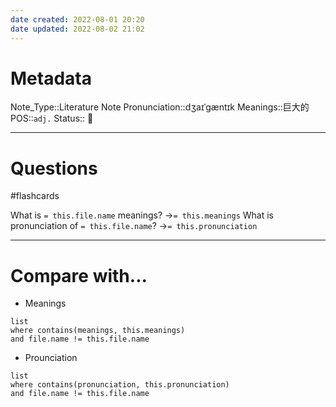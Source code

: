 ```yaml
---
date created: 2022-08-01 20:20
date updated: 2022-08-02 21:02
---
```


# Metadata

Note_Type::Literature Note
Pronunciation::dʒaɪˈɡæntɪk
Meanings::巨大的
POS::`adj.`
Status:: 👶

---

# Questions

#flashcards

What is `= this.file.name` meanings? ->`= this.meanings` <!--SR:!2022-08-26,19,290-->
What is pronunciation of `= this.file.name`? ->`= this.pronunciation` <!--SR:!2022-08-25,18,290-->

---

# Compare with...

- Meanings

```dataview
list
where contains(meanings, this.meanings)
and file.name != this.file.name
```

- Prounciation

```dataview
list
where contains(pronunciation, this.pronunciation)
and file.name != this.file.name
```

